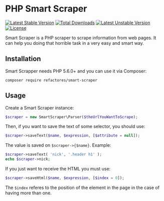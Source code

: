 # PHP Smart Scraper

[![Latest Stable Version](https://poser.pugx.org/refactors/smart-scraper/v/stable)](https://packagist.org/packages/refactors/smart-scraper) 
[![Total Downloads](https://poser.pugx.org/refactors/smart-scraper/downloads)](https://packagist.org/packages/refactors/smart-scraper) [![Latest Unstable Version](https://poser.pugx.org/refactors/smart-scraper/v/unstable)](https://packagist.org/packages/refactors/smart-scraper) 
[![License](https://poser.pugx.org/refactors/smart-scraper/license)](https://packagist.org/packages/refactors/smart-scraper)

Smart Scraper is a PHP scraper to scrape information from web pages. It can help you doing that horrible task in a very easy and smart way.

## Installation

Smart Scrapper needs PHP 5.6.0+ and you can use it via Composer:

```composer require refactores/smart-scraper```

## Usage

Create a Smart Scraper instance:

```php
$scraper = new SmartScraper\Parser($theUrlYouWantToScrape);
```
Then, if you want to save the text of some selector, you should use:

```php
$scraper->saveText($name, $expression, [$attribute = null]);
```

The value is saved on ```$scraper->{$name}```. Example:

```php
$scraper->saveText( 'nick', '.header h1' );
echo $scraper->nick;
```

If you just want to receive the HTML you must use:

```php
$scraper->saveHtml($name, $expression, [$index = 0]);
```

The ```$index``` referes to the position of the element in the page in the case of having more than one.
